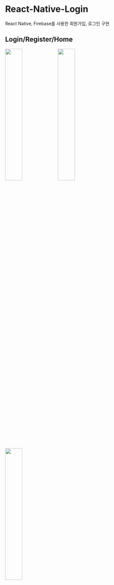 # React-Native-Login
 React Native, Firebase를 사용한 회원가입, 로그인 구현


## Login/Register/Home
<img src="https://user-images.githubusercontent.com/59510736/90997197-d4ebda00-e5fb-11ea-9f39-0d7094a629ac.png" width="33%"> <img src="https://user-images.githubusercontent.com/59510736/90997201-d6b59d80-e5fb-11ea-9cb4-dfaa9b3d6e82.png" width="33%"> <img src="https://user-images.githubusercontent.com/59510736/90997199-d61d0700-e5fb-11ea-8f21-914c8f053f41.png" width="33%"> 

